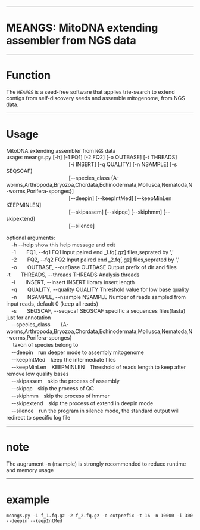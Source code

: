 
***
# MEANGS: MitoDNA extending assembler from NGS data
***
# Function  
The *`MEANGS`* is a seed-free software that applies trie-search to extend contigs from self-discovery seeds and assemble mitogenome, from NGS data. 
***
# Usage  
MitoDNA extending assembler from `NGS` data  
usage: meangs.py [-h] [-1 FQ1] [-2 FQ2] [-o OUTBASE] [-t THREADS]  
　　　　　　　　　　　　[-i INSERT] [-q QUALITY] [-n NSAMPLE] [-s SEQSCAF]  
　　　　　　　　　　　　[--species_class {A-worms,Arthropoda,Bryozoa,Chordata,Echinodermata,Mollusca,Nematoda,N-worms,Porifera-sponges}]  
　　　　　　　　　　　　[--deepin] [--keepIntMed] [--keepMinLen KEEPMINLEN]  
　　　　　　　　　　　　[--skipassem] [--skipqc] [--skiphmm] [--skipextend]  
　　　　　　　　　　　　[--silence]  

optional arguments:  
　-h	--help            show this help message and exit  
　-1　　FQ1, --fq1 FQ1     Input paired end _1.fq[.gz] files,seprated by ','  
　-2　　FQ2, --fq2 FQ2     Input paired end _2.fq[.gz] files,seprated by ','  	
　-o　　OUTBASE, --outBase OUTBASE Output prefix of dir and files　　
　-t　　THREADS, --threads THREADS Analysis threads  
　-i　　INSERT, --insert INSERT library insert length  
　-q　　QUALITY, --quality QUALITY Threshold value for low base quality  
　-n　　NSAMPLE, --nsample NSAMPLE Number of reads sampled from input reads, default 0 (keep all reads)  
　-s　　SEQSCAF, --seqscaf SEQSCAF specific a sequences files(fasta) just for annotation  
　--species_class　　{A-worms,Arthropoda,Bryozoa,Chordata,Echinodermata,Mollusca,Nematoda,N-worms,Porifera-sponges}  
  　                      taxon of species belong to  
　--deepin　run deeper mode to assembly mitogenome  
　--keepIntMed　keep the intermediate files  
　--keepMinLen　KEEPMINLEN　Threshold of reads length to keep after remove low quality bases  
　--skipassem　skip the process of assembly  
　--skipqc　skip the process of QC  
　--skiphmm　skip the process of hmmer  
　--skipextend　skip the process of extend in deepin mode  
　--silence　run the program in silence mode, the standard output will redirect to specific log file 

***
# note  
The augrument -n (nsample) is strongly recommended to reduce runtime and memory usage  
***
# example
	meangs.py -1 f_1.fq.gz -2 f_2.fq.gz -o outprefix -t 16 -n 10000 -i 300 --deepin --keepIntMed  

